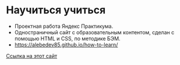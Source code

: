 # Научиться учиться
- Проектная работа Яндекс Практикума.
- Одностраничный сайт с образовательным контентом, сделан с помощью HTML и CSS, по методике БЭМ.
- https://alebedev85.github.io/how-to-learn/

[Ссылка на этот сайт](https://alebedev85.github.io/how-to-learn/)
